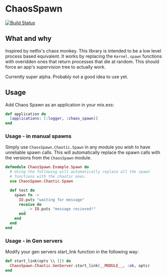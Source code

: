 ChaosSpawn
==========
[![Build Status](https://travis-ci.org/meadsteve/chaos-spawn.svg?branch=master)](https://travis-ci.org/meadsteve/chaos-spawn)

## What and why

Inspired by netfix's chaos monkey. This library is intended to be a low level
process based equivalent. It works by replacing the ```Kernel.spawn```
functions with overidden ones that return processes that die at random. This should
force an app's supervision tree to actually work.

Currently super alpha. Probably not a good idea to use yet.

## Usage
Add Chaos Spawn as an application in your mix.exs:

```elixir
def application do
  [applications: [:logger, :chaos_spawn]]
end
```

### Usage - in manual spawns
Simply use ```ChaosSpawn.Chaotic.Spawn``` in any module you wish to
have unreliable spawn calls. This will automatically replace the spawn calls
with the versions from the ```ChaosSpawn``` module.
``` elixir
defmodule ChaosSpawn.Example.Spawn do
  # Using the following will automatically replace all the spawn
  # functions with the chaotic ones.
  use ChaosSpawn.Chaotic.Spawn

  def test do
    spawn fn ->
      IO.puts "waiting for message"
      receive do
        _ -> IO.puts "message recieved!"
      end
    end
  end
end
```
### Usage - in Gen servers
Modify your gen servers start_link function in the following way:
```elixir
def start_link(opts \\ []) do
  ChaosSpawn.Chaotic.GenServer.start_link(__MODULE__, :ok, opts)
end
```

